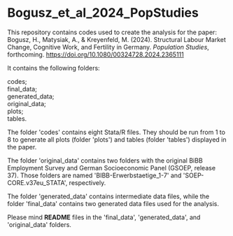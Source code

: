 # Bogusz_et_al_2024_PopStudies

This repository contains codes used to create the analysis for the paper:
Bogusz, H., Matysiak, A., & Kreyenfeld, M. (2024). Structural Labour Market Change, Cognitive Work, and Fertility in Germany. *Population Studies*, forthcoming. https://doi.org/10.1080/00324728.2024.2365111

It contains the following folders: 

codes;\
final_data;\
generated_data;\
original_data;\
plots;\
tables.

The folder 'codes' contains eight Stata/R files. They should be run from 1 to 8 to generate all plots (folder 'plots') and tables (folder 'tables') displayed in the paper.

The folder 'original_data' contains two folders with the original BiBB Employment Survey and German Socioeconomic Panel (GSOEP, release 37). Those folders are named 'BIBB-Erwerbstaetige_1-7' and 'SOEP-CORE.v37eu_STATA', respectively. 

The folder 'generated_data' contains intermediate data files, while the folder 'final_data' contains two generated data files used for the analysis.

Please mind **README** files in the 'final_data', 'generated_data', and 'original_data' folders.
